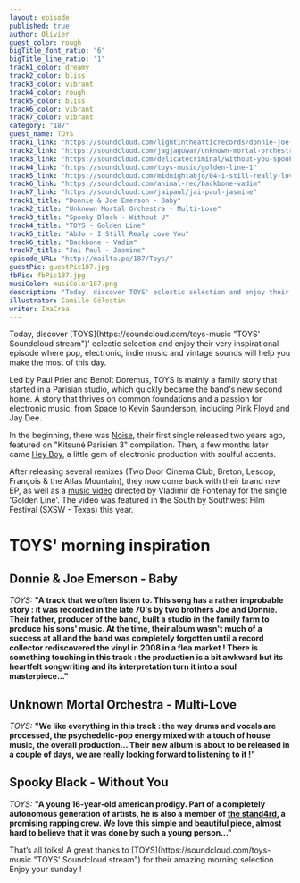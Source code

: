 ```yaml
---
layout: episode
published: true
author: Olivier
guest_color: rough
bigTitle_font_ratio: "6"
bigTitle_line_ratio: "1"
track1_color: dreamy
track2_color: bliss
track3_color: vibrant
track4_color: rough
track5_color: bliss
track6_color: vibrant
track7_color: vibrant
category: "187"
guest_name: TOYS
track1_link: "https://soundcloud.com/lightintheatticrecords/donnie-joe-emerson-baby"
track2_link: "https://soundcloud.com/jagjaguwar/unknown-mortal-orchestra-multi-love"
track3_link: "https://soundcloud.com/delicatecriminal/without-you-spooky-black"
track4_link: "https://soundcloud.com/toys-music/golden-line-1"
track5_link: "https://soundcloud.com/midnightabjo/04-i-still-really-love-you"
track6_link: "https://soundcloud.com/animal-rec/backbone-vadim"
track7_link: "https://soundcloud.com/jaipaul/jai-paul-jasmine"
track1_title: "Donnie & Joe Emerson - Baby"
track2_title: "Unknown Mortal Orchestra - Multi-Love"
track3_title: "Spooky Black - Without U"
track4_title: "TOYS - Golden Line"
track5_title: "AbJo - I Still Realy Love You"
track6_title: "Backbone - Vadim"
track7_title: "Jai Paul - Jasmine"
episode_URL: "http://mailta.pe/187/Toys/"
guestPic: guestPic187.jpg
fbPic: fbPic187.jpg
musiColor: musiColor187.png
description: "Today, discover TOYS' eclectic selection and enjoy their very inspirational episode where pop, electronic, indie music and vintage sounds will help you make the most of this day."
illustrator: Camille Célestin
writer: ImaCrea
---
```




<p id="introduction">Today, discover [TOYS](https://soundcloud.com/toys-music "TOYS' Soundcloud stream")' eclectic selection and enjoy their very inspirational episode where pop, electronic, indie music and vintage sounds will help you make the most of this day.</p>

Led by Paul Prier and Benoît Doremus, TOYS is mainly a family story
that started in a Parisian studio, which quickly became the band's new second home. A story that thrives on common foundations and a passion for electronic music, from Space to Kevin Saunderson, including Pink Floyd and Jay Dee.

In the beginning, there was [Noise](https://soundcloud.com/toys-music/noise "Noise by TOYS on Soundcloud"), their first single released two years ago, featured on "Kitsuné Parisien 3" compilation. Then, a few months later came [Hey Boy](https://soundcloud.com/toys-music/hey-boy-1 "Hey Boy by TOYS on Soundcloud"), a little gem of electronic production with soulful accents.

After releasing several remixes (Two Door Cinema Club, Breton, Lescop, François & the Atlas Mountain), they now come back with their brand new EP, as well as a [music video](https://www.youtube.com/watch?v=5F7-mqFbSYA "Golden Line music video on YouTube") directed by Vladimir de Fontenay for the single 'Golden Line'. The video was featured in the South by Southwest Film Festival (SXSW - Texas) this year.


# TOYS' morning inspiration

## Donnie & Joe Emerson - Baby
_TOYS:_ **"**A track that we often listen to. This song has a rather improbable story : it was recorded in the late 70's by two brothers Joe and Donnie. Their father, producer of the band, built a studio in the family farm to produce his sons' music. At the time, their album wasn't much of a success at all and the band was completely forgotten until a record collector rediscovered the vinyl in 2008 in a flea market !
There is something touching in this track : the production is a bit awkward but its heartfelt songwriting and its interpretation turn it into a soul masterpiece...**"**

## Unknown Mortal Orchestra - Multi-Love
_TOYS:_ **"**We like everything in this track : the way drums and vocals are processed, the psychedelic-pop energy mixed with a touch of house music, the overall production... Their new album is about to be released in a couple of days, we are really looking forward to listening to it !**"**

## Spooky Black - Without You
_TOYS:_ **"**A young 16-year-old american prodigy. Part of a completely autonomous generation of artists, he is also a member of [the stand4rd](https://soundcloud.com/thestand4rd "the stand4rd's soundcloud stream"), a promising rapping crew. We love this simple and beautiful piece, almost hard to believe that it was done by such a young person...**"**

 
<p id="outroduction">
That’s all folks! A great thanks to [TOYS](https://soundcloud.com/toys-music "TOYS' Soundcloud stream") for their amazing morning selection. Enjoy your sunday !</p>
